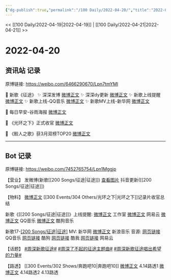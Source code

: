 ```yaml
---
{"dg-publish":true,"permalink":"/100 Daily/2022-04-20/","title":"2022-04-20","created":"2022-12-04T14:28:11.000+08:00","updated":"2023-04-11T14:46:34.426+08:00"}
---
```



<< [[100 Daily/2022-04-19\|2022-04-19]] | [[100 Daily/2022-04-21\|2022-04-21]] >>

# 2022-04-20

## 资讯站 记录

原博链接: https://weibo.com/6466290670/Lpn7tmYMl

💫 新歌《征途》
✨ 深深发博 [微博正文](https://m.weibo.cn/6466290670/4760315461633273)
✨ 深深dy更新 [微博正文](https://m.weibo.cn/6466290670/4760415693964700)
✨ 新歌上线提醒 [微博正文](https://m.weibo.cn/6466290670/4760121198248223)
✨ 新歌上线-QQ音乐 [微博正文](https://m.weibo.cn/6466290670/4760119134393369)
✨ 新歌MV上线-新华网 [微博正文](https://m.weibo.cn/6466290670/4760320541722752)

💫 每日早安-谷雨海报 [微博正文](https://m.weibo.cn/6466290670/4760239154922338)

💫 《光环之下》正式收官 [微博正文](https://m.weibo.cn/6466290670/4760321128663367)

💫 《鲛人之歌》获3月双榜TOP20 [微博正文](https://m.weibo.cn/6466290670/4760355828402743)

---
## Bot 记录

原博链接: https://weibo.com/7452765754/Lpn1Mggjp

【营业】
[](https://m.weibo.cn/1736988591/4760314191807421) 发微博(新歌[[200 Songs/征途\|征途]])
[查看图片](https://wx1.sinaimg.cn/large/0088n2Pggy1h1gggxqw7tj30u01hdn0o.jpg) 抖音更新([[200 Songs/征途\|征途]])

【物料】
[微博正文](https://m.weibo.cn/6524418754/4760283966870434) [[300 Events/304 Others/光环之下\|光环之下]]记录片收官总结

新歌《[[200 Songs/征途\|征途]]》上线提醒:
[微博正文](https://m.weibo.cn/7478855230/4760122003821299) 工作室
[微博正文](https://m.weibo.cn/1721030997/4760117876100788) 网易云
[微博正文](https://m.weibo.cn/2169129705/4760117893923847) QQ音乐
[微博正文](https://m.weibo.cn/1665103091/4760117881605711) 酷狗音乐

新歌17-[[200 Songs/征途\|征途]](纪录片"了不起的征途"主题曲)
MV:
[](https://m.weibo.cn/2810373291/4760311616504735) 新华网
[微博正文](https://m.weibo.cn/1266269835/4760312941118008) 新浪音乐
音源:
[网页链接](https://weibo.cn/sinaurl?u=https%3A%2F%2Fy.qq.com%2Fn%2Fryqq%2FalbumDetail%2F003wYuU22jEhi9) QQ音乐
[网页链接](https://weibo.cn/sinaurl?u=https%3A%2F%2Fwww.kugou.com%2Fyy%2Falbum%2Fsingle%2F56734392.html) 酷狗
[网页链接](https://weibo.cn/sinaurl?u=http%3A%2F%2Fwww.kuwo.cn%2Falbum_detail%2F27784137) 酷我
[网页链接](https://weibo.cn/sinaurl?u=https%3A%2F%2Fmusic.163.com%2F%23%2Fsong%3Fid%3D1938306786) 网易云

【话题】
[#周深新歌征途#](https://s.weibo.com/weibo?q=%23%E5%91%A8%E6%B7%B1%E6%96%B0%E6%AD%8C%E5%BE%81%E9%80%94%23)
[#周深了不起的征途主题曲#](https://s.weibo.com/weibo?q=%23%E5%91%A8%E6%B7%B1%E4%BA%86%E4%B8%8D%E8%B5%B7%E7%9A%84%E5%BE%81%E9%80%94%E4%B8%BB%E9%A2%98%E6%9B%B2%23)
[#周深新歌征途唱出希望的力量#](https://s.weibo.com/weibo?q=%23%E5%91%A8%E6%B7%B1%E6%96%B0%E6%AD%8C%E5%BE%81%E9%80%94%E5%94%B1%E5%87%BA%E5%B8%8C%E6%9C%9B%E7%9A%84%E5%8A%9B%E9%87%8F%23)

【路透】
[[300 Events/302 Shows/奔跑吧10\|奔跑吧10]]
[微博正文](https://m.weibo.cn/5453477559/4760276266910948) 4.14路透1
[微博正文](https://m.weibo.cn/5453477559/4760310383381933) 4.14路透2
[](https://m.weibo.cn/6744869377/4760451462202153) 4.13路透
